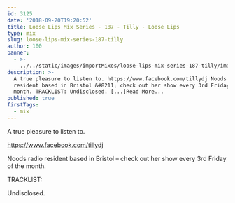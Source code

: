 ```yaml
---
id: 3125
date: '2018-09-20T19:20:52'
title: Loose Lips Mix Series - 187 - Tilly - Loose Lips
type: mix
slug: loose-lips-mix-series-187-tilly
author: 100
banner:
  - >-
    ../../static/images/importMixes/loose-lips-mix-series-187-tilly/image3125.jpeg
description: >-
  A true pleasure to listen to. https://www.facebook.com/tillydj Noods radio
  resident based in Bristol &#8211; check out her show every 3rd Friday of the
  month. TRACKLIST: Undisclosed. [...]Read More...
published: true
firstTags:
  - mix
---
```

A true pleasure to listen to.

https://www.facebook.com/tillydj

Noods radio resident based in Bristol – check out her show every 3rd Friday of the month.

TRACKLIST:

Undisclosed.
